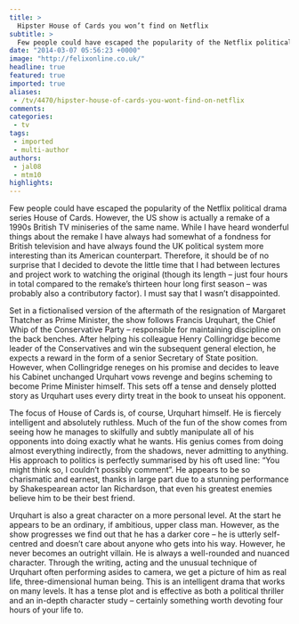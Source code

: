 ```yaml
---
title: >
  Hipster House of Cards you won’t find on Netflix
subtitle: >
  Few people could have escaped the popularity of the Netflix political drama series House of Cards. However, the US show is actually a remake of a 1990s British TV miniseries of the same name.
date: "2014-03-07 05:56:23 +0000"
image: "http://felixonline.co.uk/"
headline: true
featured: true
imported: true
aliases:
 - /tv/4470/hipster-house-of-cards-you-wont-find-on-netflix
comments:
categories:
 - tv
tags:
 - imported
 - multi-author
authors:
 - jal08
 - mtm10
highlights:
---
```


Few people could have escaped the popularity of the Netflix political drama series House of Cards. However, the US show is actually a remake of a 1990s British TV miniseries of the same name. While I have heard wonderful things about the remake I have always had somewhat of a fondness for British television and have always found the UK political system more interesting than its American counterpart. Therefore, it should be of no surprise that I decided to devote the little time that I had between lectures and project work to watching the original (though its length – just four hours in total compared to the remake’s thirteen hour long first season – was probably also a contributory factor). I must say that I wasn’t disappointed.

Set in a fictionalised version of the aftermath of the resignation of Margaret Thatcher as Prime Minister, the show follows Francis Urquhart, the Chief Whip of the Conservative Party – responsible for maintaining discipline on the back benches. After helping his colleague Henry Collingridge become leader of the Conservatives and win the subsequent general election, he expects a reward in the form of a senior Secretary of State position. However, when Collingridge reneges on his promise and decides to leave his Cabinet unchanged Urquhart vows revenge and begins scheming to become Prime Minister himself. This sets off a tense and densely plotted story as Urquhart uses every dirty treat in the book to unseat his opponent.

The focus of House of Cards is, of course, Urquhart himself. He is fiercely intelligent and absolutely ruthless. Much of the fun of the show comes from seeing how he manages to skilfully and subtly manipulate all of his opponents into doing exactly what he wants. His genius comes from doing almost everything indirectly, from the shadows, never admitting to anything. His approach to politics is perfectly summarised by his oft used line: “You might think so, I couldn’t possibly comment”. He appears to be so charismatic and earnest, thanks in large part due to a stunning performance by Shakespearean actor Ian Richardson, that even his greatest enemies believe him to be their best friend.

Urquhart is also a great character on a more personal level. At the start he appears to be an ordinary, if ambitious, upper class man. However, as the show progresses we find out that he has a darker core – he is utterly self-centred and doesn’t care about anyone who gets into his way. However, he never becomes an outright villain. He is always a well-rounded and nuanced character. Through the writing, acting and the unusual technique of Urquhart often performing asides to camera, we get a picture of him as real life, three-dimensional human being.
This is an intelligent drama that works on many levels. It has a tense plot and is effective as both a political thriller and an in-depth character study – certainly something worth devoting four hours of your life to.
